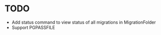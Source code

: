 # TODO

* Add status command to view status of all migrations in MigrationFolder
* Support PGPASSFILE
